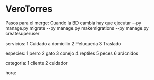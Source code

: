 # VeroTorres
Pasos para el merge:
Cuando la BD cambia hay que ejecutar
--py manage.py migrate
--py manage.py makemigrations
--py manage.py createsuperuser


servicios: 
1 Cuidado a domicilio
2 Peluqueria
3 Traslado

especies:
1 perro
2 gato
3 conejo
4 reptiles
5 peces
6 arácnidos

categoria:
1 cliente
2 cuidador

hora:

